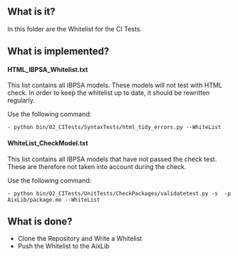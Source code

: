 ## What is it?
In this folder are the Whitelist for the CI Tests. 

## What is implemented? 

#### HTML_IBPSA_Whitelist.txt
This list contains all IBPSA models. These models will not test with HTML check.
In order to keep the whitelist up to date, it should be rewritten regularly. 

Use the following command:

	- python bin/02_CITests/SyntaxTests/html_tidy_errors.py --WhiteList

#### WhiteList_CheckModel.txt
This list contains all IBPSA models that have not passed the check test. These are therefore not taken into account during the check. 

Use the following command:

	- python bin/02_CITests/UnitTests/CheckPackages/validatetest.py -s  -p AixLib/package.mo --WhiteList

## What is done?
- Clone the Repository and Write a Whitelist
- Push the Whitelist to the AixLib
